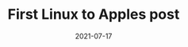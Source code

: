 ---
title: First Linux to Apples post
description: This is the very first post on the Linux to Apples website!
date: 2021-07-17
slug: first-post
# image:
categories:
    - LtA Updates
---